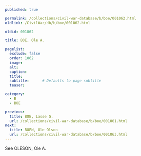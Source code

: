 ```yaml
---
published: true

permalink: /collections/civil-war-database/b/boe/001062.html
oldlink: /CivilWar/db/b/boe/001062.html

oldid: 001062

title: BOE, Ole A.

pagelist:
  exclude: false
  order: 1062
  image: 
  alt:
  caption:
  title:
  subtitle:      # Defaults to page subtitle
  teaser:

category: 
  - B 
  - BOE

previous:
  title: BOE, Lasse G.
  url: /collections/civil-war-database/b/boe/001061.html  
next:
  title: BOEN, Ole Olson
  url: /collections/civil-war-database/b/boe/001063.html   
---
```

See OLESON, Ole A.